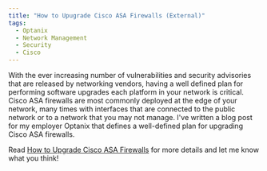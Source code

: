```yaml
---
title: "How to Upugrade Cisco ASA Firewalls (External)"
tags:
  - Optanix
  - Network Management
  - Security
  - Cisco
---
```


With the ever increasing number of vulnerabilities and security advisories that are released by networking vendors, having a well defined plan for performing software upgrades each platform in your network is critical. Cisco ASA firewalls are most commonly deployed at the edge of your network, many times with interfaces that are connected to the public network or to a network that you may not manage. I've written a blog post for my employer Optanix that defines a well-defined plan for upgrading Cisco ASA firewalls.

Read [How to Upgrade Cisco ASA Firewalls](https://www.optanix.com/how-to-upgrade-cisco-asa-firewalls/) for more details and let me know what you think!
